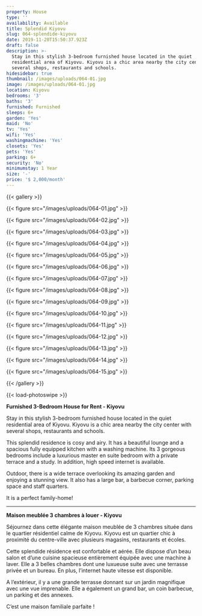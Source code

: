 ```yaml
---
property: House
type: ''
availability: Available
title: Splendid Kiyovu
slug: 064-splendide-kiyovu
date: 2019-11-20T15:50:37.923Z
draft: false
description: >-
  Stay in this stylish 3-bedroom furnished house located in the quiet
  residential area of Kiyovu. Kiyovu is a chic area nearby the city center with
  several shops, restaurants and schools.
hidesidebar: true
thumbnail: /images/uploads/064-01.jpg
image: /images/uploads/064-01.jpg
location: Kiyovu
bedrooms: '3'
baths: '3'
furnished: Furnished
sleeps: 6+
garden: 'Yes'
maid: 'No'
tv: 'Yes'
wifi: 'Yes'
washingmachine: 'Yes'
closets: 'Yes'
pets: 'Yes'
parking: 6+
security: 'No'
minimumstay: 1 Year
size: '-'
price: '$ 2,000/month'
---
```

{{< gallery >}}

{{< figure src="/images/uploads/064-01.jpg" >}}

{{< figure src="/images/uploads/064-02.jpg" >}}

{{< figure src="/images/uploads/064-03.jpg" >}}

{{< figure src="/images/uploads/064-04.jpg" >}}

{{< figure src="/images/uploads/064-05.jpg" >}}

{{< figure src="/images/uploads/064-06.jpg" >}}

{{< figure src="/images/uploads/064-07.jpg" >}}

{{< figure src="/images/uploads/064-08.jpg" >}}

{{< figure src="/images/uploads/064-09.jpg" >}}

{{< figure src="/images/uploads/064-10.jpg" >}}

{{< figure src="/images/uploads/064-11.jpg" >}}

{{< figure src="/images/uploads/064-12.jpg" >}}

{{< figure src="/images/uploads/064-13.jpg" >}}

{{< figure src="/images/uploads/064-14.jpg" >}}

{{< figure src="/images/uploads/064-15.jpg" >}}

{{< /gallery >}}

{{< load-photoswipe >}}

**Furnished 3-Bedroom House for Rent - Kiyovu**

Stay in this stylish 3-bedroom furnished house located in the quiet residential area of Kiyovu. Kiyovu is a chic area nearby the city center with several shops, restaurants and schools.

This splendid residence is cosy and airy. It has a beautiful lounge and a spacious fully equipped kitchen with a washing machine. Its 3 gorgeous bedrooms include a luxurious master en suite bedroom with a private terrace and a study. In addition, high speed internet is available.

Outdoor, there is a wide terrace overlooking its amazing garden and enjoying a stunning view. It also has a large bar, a barbecue corner, parking space and staff quarters.

It is a perfect family-home!
- - - 

**Maison meublée 3 chambres à louer - Kiyovu**

Séjournez dans cette élégante maison meublée de 3 chambres située dans le quartier résidentiel calme de Kiyovu. Kiyovu est un quartier chic à proximité du centre-ville avec plusieurs magasins, restaurants et écoles.

Cette splendide résidence est confortable et aérée. Elle dispose d’un beau salon et d’une cuisine spacieuse entièrement équipée avec une machine à laver. Elle a 3 belles chambres dont une luxueuse suite avec une terrasse privée et un bureau. En plus, l’internet haute vitesse est disponible.

A l’extérieur, il y a une grande terrasse donnant sur un jardin magnifique avec une vue imprenable. Elle a également un grand bar, un coin barbecue, un parking et des annexes.

C’est une maison familiale parfaite !
